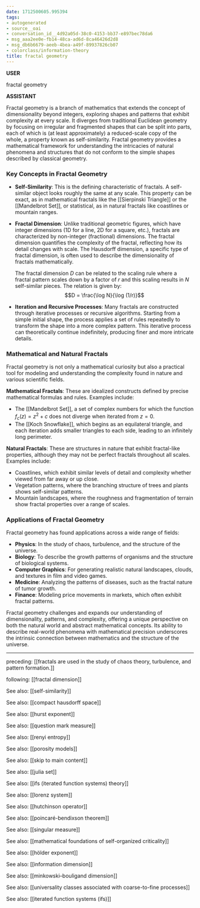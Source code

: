 ```yaml
---
date: 1712500605.995394
tags:
- autogenerated
- source__oai
- conversation_id__4d92a05d-38c0-4153-bb37-e897bec78da6
- msg_aaa2ee0e-fb14-48ca-ad6d-8ca46426d2d8
- msg_db6b6679-aeeb-4bea-a49f-89937826cb07
- colorclass/information-theory
title: fractal geometry
---
```


**USER**

fractal geometry


**ASSISTANT**

Fractal geometry is a branch of mathematics that extends the concept of dimensionality beyond integers, exploring shapes and patterns that exhibit complexity at every scale. It diverges from traditional Euclidean geometry by focusing on irregular and fragmented shapes that can be split into parts, each of which is (at least approximately) a reduced-scale copy of the whole, a property known as self-similarity. Fractal geometry provides a mathematical framework for understanding the intricacies of natural phenomena and structures that do not conform to the simple shapes described by classical geometry.

### Key Concepts in Fractal Geometry

- **Self-Similarity**: This is the defining characteristic of fractals. A self-similar object looks roughly the same at any scale. This property can be exact, as in mathematical fractals like the [[Sierpinski Triangle]] or the [[Mandelbrot Set]], or statistical, as in natural fractals like coastlines or mountain ranges.
- **Fractal Dimension**: Unlike traditional geometric figures, which have integer dimensions (1D for a line, 2D for a square, etc.), fractals are characterized by non-integer (fractional) dimensions. The fractal dimension quantifies the complexity of the fractal, reflecting how its detail changes with scale. The Hausdorff dimension, a specific type of fractal dimension, is often used to describe the dimensionality of fractals mathematically.
  
  The fractal dimension $D$ can be related to the scaling rule where a fractal pattern scales down by a factor of $r$ and this scaling results in $N$ self-similar pieces. The relation is given by:
  $$D = \frac{\log N}{\log (1/r)}$$

- **Iteration and Recursive Processes**: Many fractals are constructed through iterative processes or recursive algorithms. Starting from a simple initial shape, the process applies a set of rules repeatedly to transform the shape into a more complex pattern. This iterative process can theoretically continue indefinitely, producing finer and more intricate details.

### Mathematical and Natural Fractals

Fractal geometry is not only a mathematical curiosity but also a practical tool for modeling and understanding the complexity found in nature and various scientific fields. 

**Mathematical Fractals**: These are idealized constructs defined by precise mathematical formulas and rules. Examples include:
- The [[Mandelbrot Set]], a set of complex numbers for which the function $f_c(z) = z^2 + c$ does not diverge when iterated from $z=0$.
- The [[Koch Snowflake]], which begins as an equilateral triangle, and each iteration adds smaller triangles to each side, leading to an infinitely long perimeter.

**Natural Fractals**: These are structures in nature that exhibit fractal-like properties, although they may not be perfect fractals throughout all scales. Examples include:
- Coastlines, which exhibit similar levels of detail and complexity whether viewed from far away or up close.
- Vegetation patterns, where the branching structure of trees and plants shows self-similar patterns.
- Mountain landscapes, where the roughness and fragmentation of terrain show fractal properties over a range of scales.

### Applications of Fractal Geometry

Fractal geometry has found applications across a wide range of fields:
- **Physics**: In the study of chaos, turbulence, and the structure of the universe.
- **Biology**: To describe the growth patterns of organisms and the structure of biological systems.
- **Computer Graphics**: For generating realistic natural landscapes, clouds, and textures in film and video games.
- **Medicine**: Analyzing the patterns of diseases, such as the fractal nature of tumor growth.
- **Finance**: Modeling price movements in markets, which often exhibit fractal patterns.

Fractal geometry challenges and expands our understanding of dimensionality, patterns, and complexity, offering a unique perspective on both the natural world and abstract mathematical concepts. Its ability to describe real-world phenomena with mathematical precision underscores the intrinsic connection between mathematics and the structure of the universe.


---

preceding: [[fractals are used in the study of chaos theory, turbulence, and pattern formation.]]  


following: [[fractal dimension]]

See also: [[self-similarity]]


See also: [[compact hausdorff space]]


See also: [[hurst exponent]]


See also: [[question mark measure]]


See also: [[renyi entropy]]


See also: [[porosity models]]


See also: [[skip to main content]]


See also: [[julia set]]


See also: [[ifs (iterated function systems) theory]]


See also: [[lorenz system]]


See also: [[hutchinson operator]]


See also: [[poincaré-bendixson theorem]]


See also: [[singular measure]]


See also: [[mathematical foundations of self-organized criticality]]


See also: [[hölder exponent]]


See also: [[information dimension]]


See also: [[minkowski–bouligand dimension]]


See also: [[universality classes associated with coarse-to-fine processes]]


See also: [[iterated function systems (ifs)]]